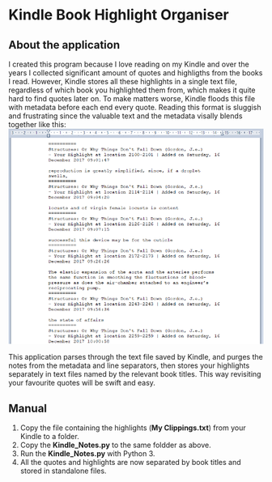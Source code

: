 # Kindle Book Highlight Organiser
## About the application
I created this program because I love reading on my Kindle and over the years I collected significant amount of quotes and highligths from the books I read. However, Kindle stores all these highlights in a single text file, regardless of which book you highlighted them from, which makes it quite hard to find quotes later on. To make matters worse, Kindle floods this file with metadata before each end every quote. Reading this format is sluggish and frustrating since the valuable text and the metadata visally blends together like this:
![Raw Note](/Images/Kindle_Notes_Raw.png)

This application parses through the text file saved by Kindle, and purges the notes from the metadata and line separators, then stores your highlights separately in text files named by the relevant book titles. This way revisiting your favourite quotes will be swift and easy. 

## Manual
1. Copy the file containing the highlights (**__My Clippings.txt__**) from your Kindle to a folder.
2. Copy the **__Kindle_Notes.py__** to the same foldder as above.
3. Run the **__Kindle_Notes.py__** with Python 3.
4. All the quotes and highlights are now separated by book titles and stored in standalone files.
